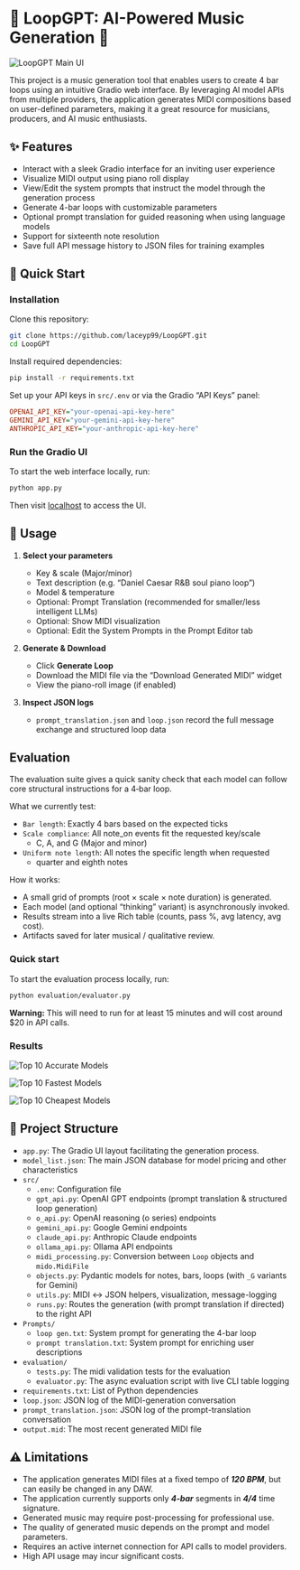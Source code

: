 # 🎵 LoopGPT: AI-Powered Music Generation 🎵

![LoopGPT Main UI](UI.png)

This project is a music generation tool that enables users to create 4 bar loops using an intuitive Gradio web interface. By leveraging AI model APIs from multiple providers, the application generates MIDI compositions based on user-defined parameters, making it a great resource for musicians, producers, and AI music enthusiasts.

## ✨ Features

- Interact with a sleek Gradio interface for an inviting user experience
- Visualize MIDI output using piano roll display
- View/Edit the system prompts that instruct the model through the generation process
- Generate 4-bar loops with customizable parameters
- Optional prompt translation for guided reasoning when using language models
- Support for sixteenth note resolution
- Save full API message history to JSON files for training examples

## 🚀 Quick Start
### Installation
Clone this repository:
```sh
git clone https://github.com/laceyp99/LoopGPT.git
cd LoopGPT
```
Install required dependencies:
```sh
pip install -r requirements.txt
```
Set up your API keys in `src/.env` or via the Gradio “API Keys” panel:
```ini
OPENAI_API_KEY="your-openai-api-key-here"
GEMINI_API_KEY="your-gemini-api-key-here"
ANTHROPIC_API_KEY="your-anthropic-api-key-here"
```
### Run the Gradio UI
To start the web interface locally, run:
```sh
python app.py
```
Then visit [localhost](http://127.0.0.1:7860/) to access the UI.

## 🎼 Usage

1. **Select your parameters**  
   - Key & scale (Major/minor)  
   - Text description (e.g. “Daniel Caesar R&B soul piano loop”)  
   - Model & temperature  
   - Optional: Prompt Translation (recommended for smaller/less intelligent LLMs)  
   - Optional: Show MIDI visualization  
   - Optional: Edit the System Prompts in the Prompt Editor tab

2. **Generate & Download**  
   - Click **Generate Loop**  
   - Download the MIDI file via the “Download Generated MIDI” widget  
   - View the piano-roll image (if enabled)

3. **Inspect JSON logs**  
   - `prompt_translation.json` and `loop.json` record the full message exchange and structured loop data  

## Evaluation
The evaluation suite gives a quick sanity check that each model can follow core structural instructions for a 4‑bar loop.

What we currently test:
- `Bar length`: Exactly 4 bars based on the expected ticks
- `Scale compliance`: All note_on events fit the requested key/scale
   - C, A, and G (Major and minor)
- `Uniform note length`: All notes the specific length when requested
   - quarter and eighth notes

How it works:
- A small grid of prompts (root × scale × note duration) is generated.
- Each model (and optional “thinking” variant) is asynchronously invoked.
- Results stream into a live Rich table (counts, pass %, avg latency, avg cost).
- Artifacts saved for later musical / qualitative review.

### Quick start
To start the evaluation process locally, run:
```sh
python evaluation/evaluator.py
```
**Warning:** This will need to run for at least 15 minutes and will cost around $20 in API calls.

### Results

![Top 10 Accurate Models](evaluation\Results\top_10_models_accuracy.png)

![Top 10 Fastest Models](evaluation\Results\top_10_fastest_api_latency.png)

![Top 10 Cheapest Models](evaluation\Results\top_10_cheapest_models.png)

## 📂 Project Structure

- `app.py`: The Gradio UI layout facilitating the generation process.
- `model_list.json`: The main JSON database for model pricing and other characteristics
- `src/`
  - `.env`: Configuration file
  - `gpt_api.py`: OpenAI GPT endpoints (prompt translation & structured loop generation)
  - `o_api.py`: OpenAI reasoning (o series) endpoints
  - `gemini_api.py`: Google Gemini endpoints 
  - `claude_api.py`: Anthropic Claude endpoints
  - `ollama_api.py`: Ollama API endpoints
  - `midi_processing.py`: Conversion between `Loop` objects and `mido.MidiFile`
  - `objects.py`: Pydantic models for notes, bars, loops (with `_G` variants for Gemini)
  - `utils.py`: MIDI ↔ JSON helpers, visualization, message-logging
  - `runs.py`: Routes the generation (with prompt translation if directed) to the right API
- `Prompts/`
  - `loop gen.txt`: System prompt for generating the 4-bar loop
  - `prompt translation.txt`: System prompt for enriching user descriptions
- `evaluation/`
  - `tests.py`: The midi validation tests for the evaluation
  - `evaluator.py`: The async evaluation script with live CLI table logging
- `requirements.txt`: List of Python dependencies
- `loop.json`: JSON log of the MIDI-generation conversation
- `prompt_translation.json`: JSON log of the prompt-translation conversation
- `output.mid`: The most recent generated MIDI file

## ⚠️ Limitations

- The application generates MIDI files at a fixed tempo of ***120 BPM***, but can easily be changed in any DAW.
- The application currently supports only ***4-bar*** segments in ***4/4*** time signature.
- Generated music may require post-processing for professional use.
- The quality of generated music depends on the prompt and model parameters.
- Requires an active internet connection for API calls to model providers.
- High API usage may incur significant costs.